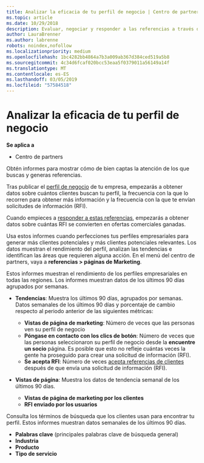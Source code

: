 ```yaml
---
title: Analizar la eficacia de tu perfil de negocio | Centro de partners
ms.topic: article
ms.date: 10/29/2018
description: Evaluar, negociar y responder a las referencias a través del Centro de partners.
author: LauraBrenner
ms.author: labrenne
robots: noindex,nofollow
ms.localizationpriority: medium
ms.openlocfilehash: 1bc4282bb4864a7b3a009ab367d384ced519a5b8
ms.sourcegitcommit: 4c34d6fcaf020bcc53eaa5f0379011a56149a14f
ms.translationtype: MT
ms.contentlocale: es-ES
ms.lasthandoff: 03/05/2019
ms.locfileid: "57584518"
---
```

# <a name="analyze-the-effectiveness-of-your-business-profile"></a>Analizar la eficacia de tu perfil de negocio
<!-- 
https://go.microsoft.com/fwlink/?linkid=849120
-->

**Se aplica a**

-  Centro de partners

Obtén informes para mostrar cómo de bien captas la atención de los que buscas y generas referencias.

Tras publicar el [perfil de negocio](create-a-marketing-profile.md) de tu empresa, empezarás a obtener datos sobre cuántos clientes buscan tu perfil, la frecuencia con la que lo recorren para obtener más información y la frecuencia con la que te envían solicitudes de información (RFI). 

Cuando empieces a [responder a estas referencias](responding-to-referrals.md), empezarás a obtener datos sobre cuántas RFI se convierten en ofertas comerciales ganadas.

Usa estos informes cuando perfecciones tus perfiles empresariales para generar más clientes potenciales y más clientes potenciales relevantes. Los datos muestran el rendimiento del perfil, analizan las tendencias e identifican las áreas que requieren alguna acción. En el menú del centro de partners, vaya a **referencias > páginas de Marketing**.

Estos informes muestran el rendimiento de los perfiles empresariales en todas las regiones. Los informes muestran datos de los últimos 90 días agrupados por semanas.

*  **Tendencias**: Muestra los últimos 90 días, agrupados por semanas. Datos semanales de los últimos 90 días y porcentaje de cambio respecto al periodo anterior de las siguientes métricas:

   * **Vistas de página de marketing**: Número de veces que las personas ven su perfil de negocio
   * **Póngase en contacto con los clics de botón**: Número de veces que las personas seleccionaron su perfil de negocio desde la **encuentre un socio** página. Es posible que esto no refleje cuántas veces la gente ha proseguido para crear una solicitud de información (RFI).
   * **Se acepta RFI**: Número de veces [acepta referencias de clientes](responding-to-referrals.md) después de que envía una solicitud de información (RFI).


*  **Vistas de página**: Muestra los datos de tendencia semanal de los últimos 90 días.
   *  **Vistas de página de marketing por los clientes**
   *  **RFI enviado por los usuarios**

Consulta los términos de búsqueda que los clientes usan para encontrar tu perfil. Estos informes muestran datos semanales de los últimos 90 días.

*  **Palabras clave** (principales palabras clave de búsqueda general) 
*  **Industria**
*  **Producto**
*  **Tipo de servicio**

